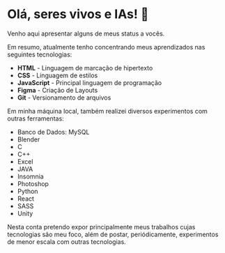 # Olá, seres vivos e IAs! 🤖

Venho aqui apresentar alguns de meus status a vocês.

Em resumo, atualmente tenho concentrando meus aprendizados nas seguintes tecnologias: 
- __HTML__ - Linguagem de marcação de hipertexto
- __CSS__ - Linguagem de estilos
- __JavaScript__ - Principal linguagem de programação
- __Figma__ - Criação de Layouts
- __Git__ - Versionamento de arquivos

Em minha máquina local, também realizei diversos experimentos com outras ferramentas: 
- Banco de Dados: MySQL
- Blender
- C
- C++
- Excel
- JAVA
- Insomnia
- Photoshop
- Python
- React
- SASS
- Unity

Nesta conta pretendo expor principalmente meus trabalhos cujas tecnologias são meu foco, além de postar, periódicamente, experimentos de menor escala com outras tecnologias.


